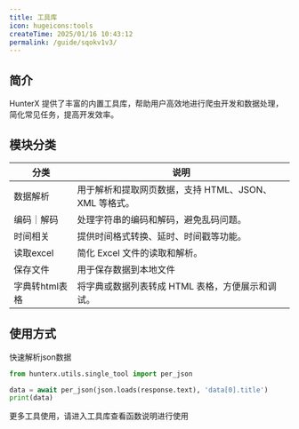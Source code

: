 ```yaml
---
title: 工具库
icon: hugeicons:tools
createTime: 2025/01/16 10:43:12
permalink: /guide/sqokv1v3/
---
```


## 简介

HunterX 提供了丰富的内置工具库，帮助用户高效地进行爬虫开发和数据处理，简化常见任务，提高开发效率。

## 模块分类

| 分类        | 说明                                |
|-----------|-----------------------------------|
| 数据解析      | 用于解析和提取网页数据，支持 HTML、JSON、XML 等格式。 |
| 编码｜解码     | 处理字符串的编码和解码，避免乱码问题。               |
| 时间相关      | 提供时间格式转换、延时、时间戳等功能。               |
| 读取excel   | 简化 Excel 文件的读取和解析。                |
| 保存文件      | 用于保存数据到本地文件                       |
| 字典转html表格 | 将字典或数据列表转成 HTML 表格，方便展示和调试。       |


## 使用方式

快速解析json数据

```python
from hunterx.utils.single_tool import per_json

data = await per_json(json.loads(response.text), 'data[0].title')
print(data)
```

更多工具使用，请进入工具库查看函数说明进行使用
